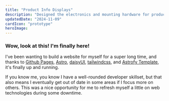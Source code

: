 ```yaml
---
title: "Product Info Displays"
description: "Designed the electronics and mounting hardware for product information displays used in the retail stores of one of the largest online retailers in Switzerland."
updatedDate: "2024-11-09"
cardIcon: "prototype"
heroImage:
---
```

### Wow, look at this! I'm finally here!
I've been wanting to build a website for myself for a super long time, and thanks to <a href="https://pages.github.com/" target="_blank" rel="noopener">Github Pages</a>, <a href="https://astro.build/" target="_blank" rel="noopener">Astro</a>, <a href="https://daisyui.com/" target="_blank" rel="noopener">daisyUI</a>, <a href="https://tailwindcss.com/" target="_blank" rel="noopener">tailwindcss</a>, and <a href="https://astrofy-template.netlify.app/" target="_blank" rel="noopener">Astrofy Template</a>, it's finally up and running.

If you know me, you know I have a well-rounded developer skillset, but that also means I eventually get out of date in some areas if I focus more on others. This was a nice opportunity for me to refresh myself a little on web technologies during some downtime.